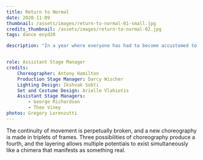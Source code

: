 ```yaml
---
title: Return to Normal
date: 2020-11-09
thumbnail: /assets/images/return-to-normal-01-small.jpg
credits_thumbnail: /assets/images/return-to-normal-02.jpg
tags: dance eoyd20

description: "In a year where everyone has had to become accustomed to uncertainty, the feeling of starting and stopping has become a condition of living."


role: Assistant Stage Manager
credits:
    Choreographer: Antony Hamilton
    Production Stage Manager: Darcy Wischer
    Lighting Design: Ikshvak Sobti
    Set and Costume Design: Arielle Vlahiotis
    Assistant Stage Managers: 
        - George Richardson
        - Theo Viney
photos: Gregory Lorenzutti
---
```


The continuity of movement is perpetually broken, and a new choreography is made in triplets of frames. Three possibilities of choreography produce a fourth, and the layering allows multiple potentials to exist simultaneously like a chimera that manifests as something real.